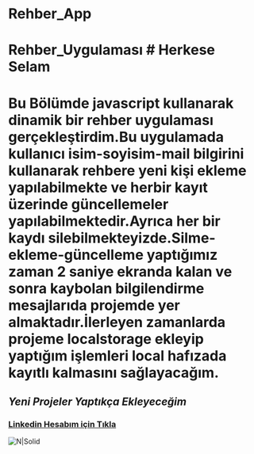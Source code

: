 # Rehber_App

# Rehber_Uygulaması # Herkese Selam 
# Bu Bölümde javascript kullanarak dinamik bir rehber uygulaması gerçekleştirdim.Bu uygulamada kullanıcı isim-soyisim-mail bilgirini kullanarak rehbere yeni kişi ekleme yapılabilmekte ve herbir kayıt üzerinde güncellemeler yapılabilmektedir.Ayrıca her bir kaydı silebilmekteyizde.Silme-ekleme-güncelleme yaptığımız zaman 2 saniye ekranda kalan ve sonra kaybolan bilgilendirme mesajlarıda projemde yer almaktadır.İlerleyen zamanlarda projeme localstorage ekleyip yaptığım işlemleri local hafızada kayıtlı kalmasını sağlayacağım.
## _Yeni Projeler Yaptıkça Ekleyeceğim_  
### [Linkedin Hesabım için Tıkla](https://www.linkedin.com/in/bilalkocoglu) 
![N|Solid](https://ibb.co/f0RQvvG)





